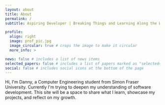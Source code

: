 ```yaml
---
layout: about
title: About
permalink: /
subtitle: Aspiring Developer | Breaking Things and Learning Along the Way

profile:
  align: right
  image: prof_pic.jpg
  image_circular: true # crops the image to make it circular
  more_info: >

news: false # includes a list of news items
selected_papers: false # includes a list of papers marked as "selected={true}"
social: false # includes social icons at the bottom of the page
---
```


Hi, I'm Danny, a Computer Engineering student from Simon Fraser University. 
Currently I'm trying to deepen my understanding of software development. 
This site will be a space to share what I learn, showcase my projects, and reflect on my growth.
